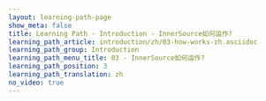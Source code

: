 ```yaml
---
layout: learning-path-page
show_meta: false
title: Learning Path - Introduction - InnerSource如何运作?
learning_path_article: introduction/zh/03-how-works-zh.asciidoc
learning_path_group: Introduction
learning_path_menu_title: 03 - InnerSource如何运作?
learning_path_position: 3
learning_path_translation: zh
no_video: true
---
```

<!--- This file autogenerated from https://github.com/InnerSourceCommons/InnerSourceLearningPath/blob/master/scripts/generate_learning_path_markdown.js -->
